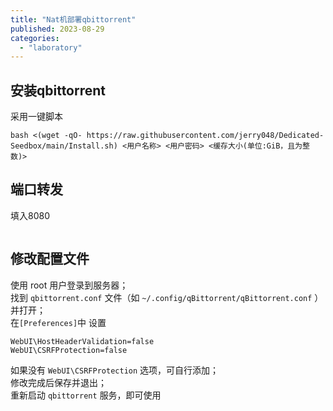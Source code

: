 ```yaml
---
title: "Nat机部署qbittorrent"
published: 2023-08-29
categories: 
  - "laboratory"
---
```


## 安装qbittorrent

采用一键脚本

```shell
bash <(wget -qO- https://raw.githubusercontent.com/jerry048/Dedicated-Seedbox/main/Install.sh) <用户名称> <用户密码> <缓存大小(单位:GiB，且为整数)>
```

## 端口转发

填入8080

<picture>
    <source srcset="https://s3.catcat.blog/images/2023/08/image-8.avif" type="image/avif">
    <source srcset="https://s3.catcat.blog/images/2023/08/image-8.webp" type="image/webp">
    <img src="https://s3.catcat.blog/images/2023/08/image-8.jpg" alt="" loading="lazy">
</picture>

## 修改配置文件

使用 root 用户登录到服务器；  
找到 `qbittorrent.conf` 文件（如 `~/.config/qBittorrent/qBittorrent.conf` ）并打开；  
在`[Preferences]`中 设置

```shell
WebUI\HostHeaderValidation=false
WebUI\CSRFProtection=false
```

如果没有 `WebUI\CSRFProtection` 选项，可自行添加；  
修改完成后保存并退出；  
重新启动 `qbittorrent` 服务，即可使用
